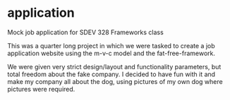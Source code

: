 # application

Mock job application for SDEV 328 Frameworks class

This was a quarter long project in which we were tasked to create a job
application website using the m-v-c model and the fat-free-framework. 

We were given very strict design/layout and functionality parameters, but 
total freedom about the fake company. I decided to have fun with it and
make my company all about the dog, using pictures of my own dog where 
pictures were required.
